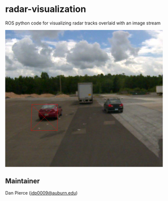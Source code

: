# radar-visualization #
ROS python code for visualizing radar tracks overlaid with an image stream

![Example Image](images/single_track.png?raw=true "Example")


## Maintainer ##
Dan Pierce (jdp0009@auburn.edu)